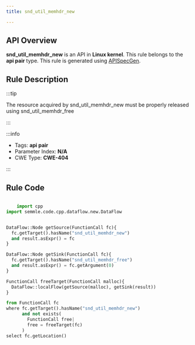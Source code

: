 ```yaml
---
title: snd_util_memhdr_new

---
```



## API Overview
**snd_util_memhdr_new** is an API in **Linux kernel**. This rule belongs to the **api pair** type. This rule is generated using [APISpecGen](../../tools/APISpecGen).
## Rule Description

:::tip

The resource acquired by snd_util_memhdr_new must be properly released using snd_util_memhdr_free

:::

:::info

- Tags: **api pair**
- Parameter Index: **N/A**
- CWE Type: **CWE-404**

:::

## Rule Code
```python

    import cpp
import semmle.code.cpp.dataflow.new.DataFlow


DataFlow::Node getSource(FunctionCall fc){
  fc.getTarget().hasName("snd_util_memhdr_new")
  and result.asExpr() = fc
}

DataFlow::Node getSink(FunctionCall fc){
  fc.getTarget().hasName("snd_util_memhdr_free")
  and result.asExpr() = fc.getArgument(0)
}

FunctionCall freeTarget(FunctionCall malloc){
  DataFlow::localFlow(getSource(malloc), getSink(result))
}

from FunctionCall fc
where fc.getTarget().hasName("snd_util_memhdr_new")
      and not exists(
        FunctionCall free| 
        free = freeTarget(fc)
      )
select fc.getLocation()

    
```